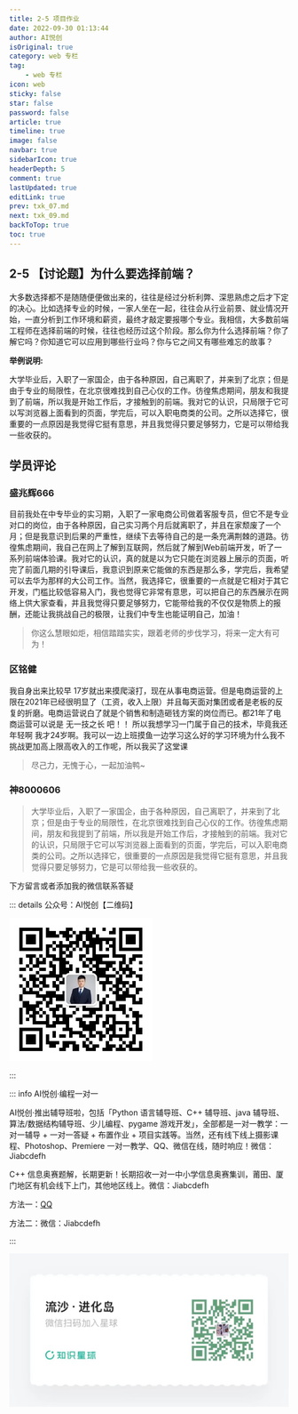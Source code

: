 ```yaml
---
title: 2-5 项目作业
date: 2022-09-30 01:13:44
author: AI悦创
isOriginal: true
category: web 专栏
tag:
    - web 专栏
icon: web
sticky: false
star: false
password: false
article: true
timeline: true
image: false
navbar: true
sidebarIcon: true
headerDepth: 5
comment: true
lastUpdated: true
editLink: true
prev: txk_07.md
next: txk_09.md
backToTop: true
toc: true
---
```


## 2-5 【讨论题】为什么要选择前端？

大多数选择都不是随随便便做出来的，往往是经过分析利弊、深思熟虑之后才下定的决心。比如选择专业的时候，一家人坐在一起，往往会从行业前景、就业情况开始，一直分析到工作环境和薪资，最终才敲定要报哪个专业。我相信，大多数前端工程师在选择前端的时候，往往也经历过这个阶段。那么你为什么选择前端？你了解它吗？你知道它可以应用到哪些行业吗？你与它之间又有哪些难忘的故事？

**举例说明:**

大学毕业后，入职了一家国企，由于各种原因，自己离职了，并来到了北京；但是由于专业的局限性，在北京很难找到自己心仪的工作。彷徨焦虑期间，朋友和我提到了前端，所以我是开始工作后，才接触到的前端。我对它的认识，只局限于它可以写浏览器上面看到的页面，学完后，可以入职电商类的公司。之所以选择它，很重要的一点原因是我觉得它挺有意思，并且我觉得只要足够努力，它是可以带给我一些收获的。

## 学员评论

### 盛兆辉666

目前我处在中专毕业的实习期，入职了一家电商公司做着客服专员，但它不是专业对口的岗位，由于各种原因，自己实习两个月后就离职了，并且在家颓废了一个月；但是我意识到后果的严重性，继续下去等待自己的是一条充满荆棘的道路。彷徨焦虑期间，我自己在网上了解到互联网，然后就了解到Web前端开发，听了一系列前端体验课。我对它的认识，真的就是以为它只能在浏览器上展示的页面，听完了前面几期的引导课后，我意识到原来它能做的东西是那么多，学完后，我希望可以去华为那样的大公司工作。当然，我选择它，很重要的一点就是它相对于其它开发，门槛比较低容易入门，我也觉得它非常有意思，可以把自己的东西展示在网络上供大家查看，并且我觉得只要足够努力，它能带给我的不仅仅是物质上的报酬，还能让我挑战自己的极限，让我们中专生也能证明自己，加油！

> 你这么慧眼如炬，相信踏踏实实，跟着老师的步伐学习，将来一定大有可为！

### 区铭健

我自身出来比较早 17岁就出来摸爬滚打，现在从事电商运营。但是电商运营的上限在2021年已经很明显了（工资，收入上限）并且每天面对集团或者是老板的反复的折磨。电商运营说白了就是个销售和制造砸钱方案的岗位而已。都21年了电商运营可以说是 无一技之长 吧！！
所以我想学习一门属于自己的技术，毕竟我还年轻啊 我才24岁啊。我可以一边上班摸鱼一边学习这么好的学习环境为什么我不挑战更加高上限高收入的工作呢，所以我买了这堂课

> 尽己力，无愧于心，一起加油鸭~

### 神8000606

> 大学毕业后，入职了一家国企，由于各种原因，自己离职了，并来到了北京；但是由于专业的局限性，在北京很难找到自己心仪的工作。彷徨焦虑期间，朋友和我提到了前端，所以我是开始工作后，才接触到的前端。我对它的认识，只局限于它可以写浏览器上面看到的页面，学完后，可以入职电商类的公司。之所以选择它，很重要的一点原因是我觉得它挺有意思，并且我觉得只要足够努力，它是可以带给我一些收获的。

下方留言或者添加我的微信联系答疑

::: details 公众号：AI悦创【二维码】

![](/gzh.jpg)

:::

::: info AI悦创·编程一对一

AI悦创·推出辅导班啦，包括「Python 语言辅导班、C++ 辅导班、java 辅导班、算法/数据结构辅导班、少儿编程、pygame 游戏开发」，全部都是一对一教学：一对一辅导 + 一对一答疑 + 布置作业 + 项目实践等。当然，还有线下线上摄影课程、Photoshop、Premiere 一对一教学、QQ、微信在线，随时响应！微信：Jiabcdefh

C++ 信息奥赛题解，长期更新！长期招收一对一中小学信息奥赛集训，莆田、厦门地区有机会线下上门，其他地区线上。微信：Jiabcdefh

方法一：[QQ](http://wpa.qq.com/msgrd?v=3&uin=1432803776&site=qq&menu=yes)

方法二：微信：Jiabcdefh

:::

![](/zsxq.jpg)










